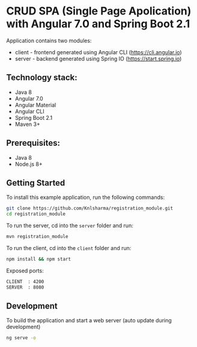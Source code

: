 # CRUD SPA (Single Page Apolication) with Angular 7.0 and Spring Boot 2.1

Application contains two modules:
* client - frontend generated using Angular CLI (https://cli.angular.io)
* server - backend generated using Spring IO (https://start.spring.io)


## Technology stack:

* Java 8
* Angular 7.0
* Angular Material
* Angular CLI
* Spring Boot 2.1
* Maven 3+


## Prerequisites:

* Java 8
* Node.js 8+


## Getting Started

To install this example application, run the following commands:

```bash
git clone https://github.com/Knlsharma/registration_module.git
cd registration_module
```

To run the server, cd into the `server` folder and run:
 
```bash
mvn registration_module
```

To run the client, cd into the `client` folder and run:
 
```bash
npm install && npm start
```

Exposed ports:
```bash
CLIENT  : 4200
SERVER  : 8080
```

## Development

To build the application and start a web server (auto update during development)
 
```bash
ng serve -o
```
